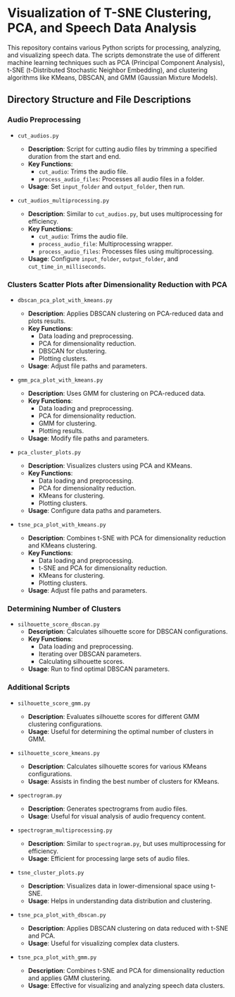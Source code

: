 # Visualization of T-SNE Clustering, PCA, and Speech Data Analysis

This repository contains various Python scripts for processing, analyzing, and visualizing speech data. The scripts demonstrate the use of different machine learning techniques such as PCA (Principal Component Analysis), t-SNE (t-Distributed Stochastic Neighbor Embedding), and clustering algorithms like KMeans, DBSCAN, and GMM (Gaussian Mixture Models).

## Directory Structure and File Descriptions

### Audio Preprocessing
- `cut_audios.py`
  - **Description**: Script for cutting audio files by trimming a specified duration from the start and end.
  - **Key Functions**:
    - `cut_audio`: Trims the audio file.
    - `process_audio_files`: Processes all audio files in a folder.
  - **Usage**: Set `input_folder` and `output_folder`, then run.

- `cut_audios_multiprocessing.py`
  - **Description**: Similar to `cut_audios.py`, but uses multiprocessing for efficiency.
  - **Key Functions**:
    - `cut_audio`: Trims the audio file.
    - `process_audio_file`: Multiprocessing wrapper.
    - `process_audio_files`: Processes files using multiprocessing.
  - **Usage**: Configure `input_folder`, `output_folder`, and `cut_time_in_milliseconds`.

### Clusters Scatter Plots after Dimensionality Reduction with PCA
- `dbscan_pca_plot_with_kmeans.py`
  - **Description**: Applies DBSCAN clustering on PCA-reduced data and plots results.
  - **Key Functions**:
    - Data loading and preprocessing.
    - PCA for dimensionality reduction.
    - DBSCAN for clustering.
    - Plotting clusters.
  - **Usage**: Adjust file paths and parameters.

- `gmm_pca_plot_with_kmeans.py`
  - **Description**: Uses GMM for clustering on PCA-reduced data.
  - **Key Functions**:
    - Data loading and preprocessing.
    - PCA for dimensionality reduction.
    - GMM for clustering.
    - Plotting results.
  - **Usage**: Modify file paths and parameters.

- `pca_cluster_plots.py`
  - **Description**: Visualizes clusters using PCA and KMeans.
  - **Key Functions**:
    - Data loading and preprocessing.
    - PCA for dimensionality reduction.
    - KMeans for clustering.
    - Plotting clusters.
  - **Usage**: Configure data paths and parameters.

- `tsne_pca_plot_with_kmeans.py`
  - **Description**: Combines t-SNE with PCA for dimensionality reduction and KMeans clustering.
  - **Key Functions**:
    - Data loading and preprocessing.
    - t-SNE and PCA for dimensionality reduction.
    - KMeans for clustering.
    - Plotting clusters.
  - **Usage**: Adjust file paths and parameters.

### Determining Number of Clusters
- `silhouette_score_dbscan.py`
  - **Description**: Calculates silhouette score for DBSCAN configurations.
  - **Key Functions**:
    - Data loading and preprocessing.
    - Iterating over DBSCAN parameters.
    - Calculating silhouette scores.
  - **Usage**: Run to find optimal DBSCAN parameters.

### Additional Scripts
- `silhouette_score_gmm.py`
  - **Description**: Evaluates silhouette scores for different GMM clustering configurations.
  - **Usage**: Useful for determining the optimal number of clusters in GMM.

- `silhouette_score_kmeans.py`
  - **Description**: Calculates silhouette scores for various KMeans configurations.
  - **Usage**: Assists in finding the best number of clusters for KMeans.

- `spectrogram.py`
  - **Description**: Generates spectrograms from audio files.
  - **Usage**: Useful for visual analysis of audio frequency content.

- `spectrogram_multiprocessing.py`
  - **Description**: Similar to `spectrogram.py`, but uses multiprocessing for efficiency.
  - **Usage**: Efficient for processing large sets of audio files.

- `tsne_cluster_plots.py`
  - **Description**: Visualizes data in lower-dimensional space using t-SNE.
  - **Usage**: Helps in understanding data distribution and clustering.

- `tsne_pca_plot_with_dbscan.py`
  - **Description**: Applies DBSCAN clustering on data reduced with t-SNE and PCA.
  - **Usage**: Useful for visualizing complex data clusters.

- `tsne_pca_plot_with_gmm.py`
  - **Description**: Combines t-SNE and PCA for dimensionality reduction and applies GMM clustering.
  - **Usage**: Effective for visualizing and analyzing speech data clusters.
